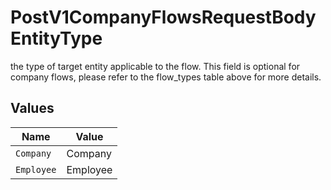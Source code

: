 # PostV1CompanyFlowsRequestBodyEntityType

the type of target entity applicable to the flow. This field is optional for company flows, please refer to the flow_types table above for more details.


## Values

| Name       | Value      |
| ---------- | ---------- |
| `Company`  | Company    |
| `Employee` | Employee   |